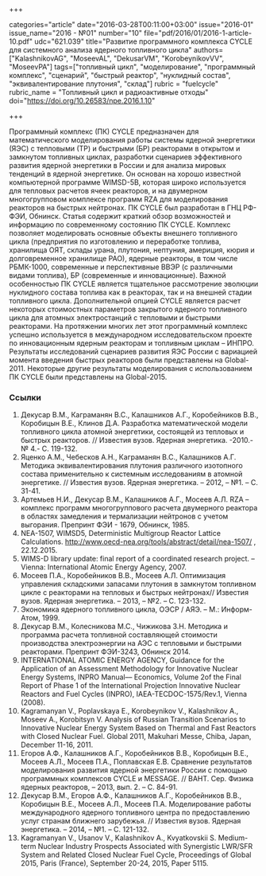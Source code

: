 +++

categories="article"
date="2016-03-28T00:11:00+03:00"
issue="2016-01"
issue_name="2016 - №01"
number="10"
file="pdf/2016/01/2016-1-article-10.pdf"
udc="621.039"
title="Развитие программного комплекса CYCLE для системного анализа ядерного топливного цикла"
authors=["KalashnikovAG", "MoseevAL", "DekusarVM", "KorobeynikovVV", "MoseevPA"]
tags=["топливный цикл", "моделирование", "программный комплекс", "сценарий", "быстрый реактор", "нуклидный состав", "эквивалентирование плутония", "склад"]
rubric = "fuelcycle"
rubric_name = "Топливный цикл и радиоактивные отходы"
doi="https://doi.org/10.26583/npe.2016.1.10"

+++

Программный комплекс (ПК) CYCLE предназначен для математического моделирования работы системы ядерной энергетики (ЯЭС) с тепловыми (ТР) и быстрыми (БР) реакторами в открытом и замкнутом топливных циклах, разработки сценариев эффективного развития ядерной энергетики в России и для анализа мировых тенденций в ядерной энергетике. Он основан на хорошо известной компьютерной программе WIMSD-5B, которая широко используется для тепловых расчетов ячеек реакторов, и на двумерном многогрупповом комплексе программ RZA для моделирования реакторов на быстрых нейтронах. ПК CYCLE был разработан в ГНЦ РФ-ФЭИ, Обнинск. Статья содержит краткий обзор возможностей и информацию по современному состоянию ПК CYCLE. Комплекс позволяет моделировать основные объекты внешнего топливного цикла (предприятия по изготовлению и переработке топлива, хранилища ОЯТ, склады урана, плутония, нептуния, америция, кюрия и долговременное хранилище РАО), ядерные реакторы, в том числе РБМК-1000, современные и перспективные ВВЭР (с различными видами топлива), БР (современные и инновационные). Важной особенностью ПК CYCLE является тщательное рассмотрение эволюции нуклидного состава топлива как в реакторах, так и на внешней стадии топливного цикла. Дополнительной опцией CYCLE является расчет некоторых стоимостных параметров закрытого ядерного топливного цикла для атомных электростанций с тепловыми и быстрыми реакторами. На протяжении многих лет этот программный комплекс успешно используется в международном исследовательском проекте по инновационным ядерным реакторам и топливным циклам – ИНПРО. Результаты исследований сценариев развития ЯЭС России с вариацией момента введения быстрых реакторов были представлены на Global-2011. Некоторые другие результаты моделирования с использованием ПК CYCLE были представлены на Global-2015.

### Ссылки

1. Декусар В.М., Каграманян В.С., Калашников А.Г., Коробейников В.В., Коробицын В.Е., Клинов Д.А. Разработка математической модели топливного цикла атомной энергетики, состоящей из тепловых и быстрых реакторов. // Известия вузов. Ядерная энергетика. -2010.- № 4.- С. 119-132.
2. Яценко А.М., Чебесков А.Н., Каграманян В.С., Калашников А.Г. Методика эквивалентирования плутония различного изотопного состава применительно к системным исследованиям в атомной энергетике. // Известия вузов. Ядерная энергетика. – 2012, – №1. – С. 31-41.
3. Артемьев Н.И., Декусар В.М., Калашников А.Г., Мосеев А.Л. RZA – комплекс программ многогруппового расчета двумерного реактора в областях замедления и термализации нейтронов с учетом выгорания. Препринт ФЭИ - 1679, Обнинск, 1985.
4. NEA-1507, WIMSD5, Deterministic Multigroup Reactor Lattice Calculations. http://www.oecd-nea.org/tools/abstract/detail/nea-1507/ , 22.12.2015.
5. WIMS-D library update: final report of a coordinated research project. – Vienna: International Atomic Energy Agency, 2007.
6. Мосеев П.А., Коробейников В.В., Мосеев А.Л. Оптимизация управления складскими запасами плутония в замкнутом топливном цикле с реакторами на тепловых и быстрых нейтронах// Известия вузов. Ядерная энергетика. – 2013, – №2. – С. 123-132.
7. Экономика ядерного топливного цикла, ОЭСР / АЯЭ. – М.: Информ-Атом, 1999.
8. Декусар В.М., Колесникова М.С., Чижикова З.Н. Методика и программа расчета топливной составляющей стоимости производства электроэнергии на АЭС с тепловыми и быстрыми реакторами. Препринт ФЭИ-3243, Обнинск 2014.
9. INTERNATIONAL ATOMIC ENERGY AGENCY, Guidance for the Application of an Assessment Methodology for Innovative Nuclear Energy Systems, INPRO Manual–– Economics, Volume 2of the Final Report of Phase 1 of the International Projection Innovative Nuclear Reactors and Fuel Cycles (INPRO), IAEA-TECDOC-1575/Rev.1, Vienna (2008).
10. Kagramanyan V., Poplavskaya E., Korobeynikov V., Kalashnikov A., Moseev A., Korobitsyn V. Analysis of Russian Transition Scenarios to Innovative Nuclear Energy System Based on Thermal and Fast Reactors with Closed Nuclear Fuel. Global 2011, Makuhari Messe, Chiba, Japan, December 11-16, 2011.
11. Егоров А.Ф., Калашников А.Г., Коробейников В.В., Коробицын В.Е., Мосеев А.Л., Мосеев П.А., Поплавская Е.В. Сравнение результатов моделирования развития ядерной энергетики России с помощью программных комплексов CYCLE и MESSAGE. // ВАНТ. Сер. Физика ядерных реакторов, – 2013, вып. 2. – С. 84-91.
12. Декусар В.М., Егоров А.Ф., Калашников А.Г., Коробейников В.В., Коробицын В.Е., Мосеев А.Л., Мосеев П.А. Моделирование работы международного ядерного топливного центра по предоставлению услуг странам ближнего зарубежья. // Известия вузов. Ядерная энергетика. – 2014, – №1. – С. 121-132.
13. Kagramanyan V., Usanov V., Kalashnikov A., Kvyatkovskii S. Medium-term Nuclear Industry Prospects Associated with Synergistic LWR/SFR System and Related Closed Nuclear Fuel Cycle, Proceedings of Global 2015, Paris (France), September 20-24, 2015, Paper 5115.